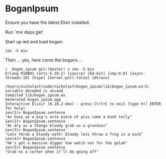 # BoganIpsum

Ensure you have the latest Elixir installed.

Run `mix deps.get'

Start up ied and load bogan:

```
iex -S mix
```

Then ... yes, here come the bogans ...

```
♪  bogan_ipsum git:(master) ✗ iex -S mix
Erlang R16B01 (erts-5.10.2) [source] [64-bit] [smp:8:8] [async-threads:10] [hipe] [kernel-poll:false] [dtrace]

/Users/nicholasf/code/nicholasf/bogan_ipsum/lib/bogan_ipsum.ex:5: variable decoded is unused
Compiled lib/bogan_ipsum.ex
Generated bogan_ipsum.app
Interactive Elixir (0.10.2-dev) - press Ctrl+C to exit (type h() ENTER for help)
iex(1)> BoganIpsum.sentence
"As busy as a pig's arse piece of piss come a bush telly"
iex(2)> BoganIpsum.sentence
"As dry as a thongs bloody grab us a grundies"
iex(3)> BoganIpsum.sentence
"Lets throw a bloody oath! bloody lets throw a frog in a sock"
iex(4)> BoganIpsum.sentence
"He's got a massive digger how watch out for the galah"
iex(5)> BoganIpsum.sentence
"Grab us a corker when it'll be going off"

```
